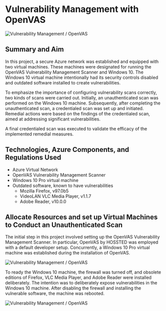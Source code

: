 # Vulnerability Management with OpenVAS
![Vulnerability Management / OpenVAS](https://imgur.com/NAsF8wT.jpg)

## Summary and Aim

In this project, a secure Azure network was established and equipped with two virtual machines. These machines were designated for running the OpenVAS Vulnerability Management Scanner and Windows 10. The Windows 10 virtual machine intentionally had its security controls disabled and outdated software installed to create vulnerabilities.

To emphasize the importance of configuring vulnerability scans correctly, two kinds of scans were carried out. Initially, an unauthenticated scan was performed on the Windows 10 machine. Subsequently, after completing the unauthenticated scan, a credentialed scan was set up and initiated. Remedial actions were based on the findings of the credentialed scan, aimed at addressing significant vulnerabilities.

A final credentialed scan was executed to validate the efficacy of the implemented remedial measures.

## Technologies, Azure Components, and Regulations Used
- Azure Virtual Network
- OpenVAS Vulnerability Management Scanner
- Windows 10 Pro virtual machine
- Outdated software, known to have vulnerabilities
  - Mozilla Firefox, v97.0b5
  - VideoLAN VLC Media Player, v1.1.7
  - Adobe Reader, v10.0.0

## Allocate Resources and set up Virtual Machines to Conduct an Unauthenticated Scan

The initial step in this project involved setting up the OpenVAS Vulnerability Management Scanner. In particular, OpenVAS by HOSSTED was employed with a default developer setup. Concurrently, a Windows 10 Pro virtual machine was established during the installation of OpenVAS.

![Vulnerability Management / OpenVAS](https://imgur.com/7LuWtWI.jpg)

To ready the Windows 10 machine, the firewall was turned off, and obsolete editions of Firefox, VLC Media Player, and Adobe Reader were installed deliberately. The intention was to deliberately expose vulnerabilities in the Windows 10 machine. After disabling the firewall and installing the vulnerable software, the machine was rebooted.

![Vulnerability Management / OpenVAS](https://imgur.com/9fOti4b.jpg)














